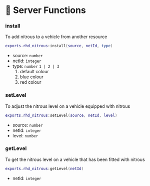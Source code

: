 # 📄 Server Functions

### install

To add nitrous to a vehicle from another resource

```lua
exports.rhd_nitrous:install(source, netId, type)
```

* source: `number`&#x20;
* netId: `integer`
* type: `number` `1 | 2 | 3`&#x20;
  1. default colour
  2. blue colour
  3. red colour

### setLevel

To adjust the nitrous level on a vehicle equipped with nitrous

```lua
exports.rhd_nitrous:setLevel(source, netId, level)
```

* source: `number`
* netId: `integer`&#x20;
* level: `number`&#x20;

### getLevel

To get the nitrous level on a vehicle that has been fitted with nitrous

```lua
exports.rhd_nitrous:getLevel(netId)
```

* netId: `integer`&#x20;
